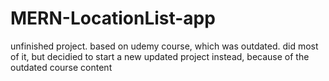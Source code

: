﻿# MERN-LocationList-app
unfinished project. based on udemy course, which was outdated. did most of it, but decidied to start a new updated project instead, because of the outdated course content
